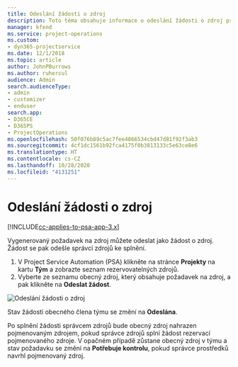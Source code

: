 ```yaml
---
title: Odeslání žádosti o zdroj
description: Toto téma obsahuje informace o odeslání žádosti o zdroj projektu.
manager: kfend
ms.service: project-operations
ms.custom:
- dyn365-projectservice
ms.date: 12/1/2018
ms.topic: article
author: JohnPBurrows
ms.author: ruhercul
audience: Admin
search.audienceType:
- admin
- customizer
- enduser
search.app:
- D365CE
- D365PS
- ProjectOperations
ms.openlocfilehash: 50f076b89c5ac7fee4866534cbd47d81f92f3ab3
ms.sourcegitcommit: 4cf1dc1561b92fca4175f0b3813133c5e63ce8e6
ms.translationtype: HT
ms.contentlocale: cs-CZ
ms.lasthandoff: 10/28/2020
ms.locfileid: "4131251"
---
```

# <a name="submitting-a-resource-request"></a>Odeslání žádosti o zdroj

[!INCLUDE[cc-applies-to-psa-app-3.x](../includes/cc-applies-to-psa-app-3x.md)]

Vygenerovaný požadavek na zdroj můžete odeslat jako žádost o zdroj. Žádost se pak odešle správci zdrojů ke splnění.

1. V Project Service Automation (PSA) klikněte na stránce **Projekty** na kartu **Tým** a zobrazte seznam rezervovatelných zdrojů. 
2. Vyberte ze seznamu obecný zdroj, který obsahuje požadavek na zdroj, a pak klikněte na **Odeslat žádost**.

![Odeslání žádosti o zdroj](media/RM-how-to-18.png)

Stav žádosti obecného člena týmu se změní na **Odeslána**.

Po splnění žádosti správcem zdrojů bude obecný zdroj nahrazen pojmenovaným zdrojem, pokud správce zdrojů splní žádost rezervací pojmenovaného zdroje. V opačném případě zůstane obecný zdroj v týmu a stav požadavku se změní na **Potřebuje kontrolu**, pokud správce prostředků navrhl pojmenovaný zdroj.
